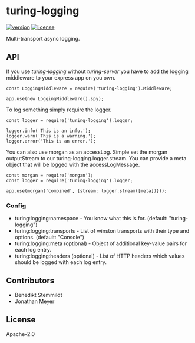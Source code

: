 # turing-logging

[![version](https://img.shields.io/npm/v/turing-logging.svg)](https://www.npmjs.com/package/turing-logging) [![license](https://img.shields.io/npm/l/turing-logging.svg)](./LICENSE)

Multi-transport async logging.

## API

If you use _turing-logging_ without _turing-server_ you have to add the logging middleware to your express app on you own.

    const LoggingMiddleware = require('turing-logging').Middleware;

    app.use(new LoggingMiddleware().spy);

To log something simply require the logger.

    const logger = require('turing-logging').logger;

    logger.info('This is an info.');
    logger.warn('This is a warning.');
    logger.error('This is an error.');

You can also use morgan as an accessLog. Simple set the morgan outputStream to our turing-logging.logger.stream.
You can provide a meta object that will be logged with the accessLogMessage.

    const morgan = require('morgan');
    const logger = require('turing-logging').logger;

    app.use(morgan('combined', {stream: logger.stream([meta])}));

### Config

- turing:logging:namespace - You know what this is for. (default: "turing-logging")
- turing:logging:transports - List of winston transports with their type and options. (default: "Console")
- turing:logging:meta (optional) - Object of additional key-value pairs for each log entry.
- turing:logging:headers (optional) - List of HTTP headers which values should be logged with each log entry.

## Contributors

- Benedikt Stemmildt
- Jonathan Meyer

## License

Apache-2.0
